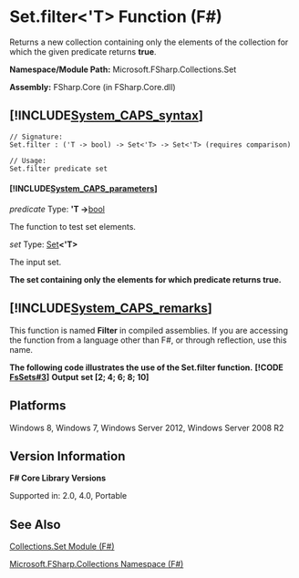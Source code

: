 # Set.filter<'T> Function (F#)

Returns a new collection containing only the elements of the collection for which the given predicate returns **true**.

**Namespace/Module Path:** Microsoft.FSharp.Collections.Set

**Assembly:** FSharp.Core (in FSharp.Core.dll)


## [!INCLUDE[System_CAPS_syntax](//System/Token/System_CAPS_syntax_md.md)]

```
// Signature:
Set.filter : ('T -> bool) -> Set<'T> -> Set<'T> (requires comparison)

// Usage:
Set.filter predicate set
```

#### [!INCLUDE[System_CAPS_parameters](//System/Token/System_CAPS_parameters_md.md)]
*predicate*
Type: **'T -&gt;**[bool](http://msdn.microsoft.com/en-us/library/89c0cf9c-49ce-4207-a3be-555851a67dd5)


The function to test set elements.


*set*
Type: [Set](http://msdn.microsoft.com/en-us/library/50cebdce-0cd7-4c5c-8ebc-f3a9e90b38d8)**&lt;'T&gt;**


The input set.



**The set containing only the elements for which predicate returns true.**
## [!INCLUDE[System_CAPS_remarks](//System/Token/System_CAPS_remarks_md.md)]
This function is named **Filter** in compiled assemblies. If you are accessing the function from a language other than F#, or through reflection, use this name.

**The following code illustrates the use of the Set.filter function.**
**[!CODE [FsSets#3](../CodeSnippet/VS_Snippets_Fsharp/fssets/FSharp/fs/program.fs#3)]**
**Output**
**set [2; 4; 6; 8; 10]**
## Platforms
Windows 8, Windows 7, Windows Server 2012, Windows Server 2008 R2


## Version Information
**F# Core Library Versions**

Supported in: 2.0, 4.0, Portable




## See Also
[Collections.Set Module &#40;F&#35;&#41;](Collections.Set+Module+28%F%2329%.md)

[Microsoft.FSharp.Collections Namespace &#40;F&#35;&#41;](Microsoft.FSharp.Collections+Namespace+28%F%2329%.md)

